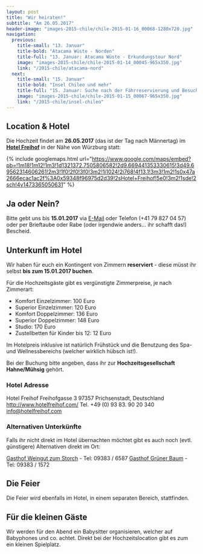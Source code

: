 ```yaml
---
layout: post
title: "Wir heiraten!"
subtitle: "Am 26.05.2017"
header-image: "images-2015-chile/chile-2015-01-16_00068-1280x720.jpg"
navigation:
  previous:
    title-small: "13. Januar"
    title-bold: "Atacama Wüste - Norden"
    title-full: "13. Januar: Atacama Wüste - Erkundungstour Nord"
    image: "images-2015-chile/chile-2015-01-14_00045-965x350.jpg"
    link: "/2015-chile/atacama-nord"
  next:
    title-small: "15. Januar"
    title-bold: "Insel Chileo und mehr"
    title-full: "15. Januar: Suche nach der Fährreservierung und Besuch der Insel Chileo"
    image: "images-2015-chile/chile-2015-01-15_00067-965x350.jpg"
    link: "/2015-chile/insel-chileo"
---
```


## Location & Hotel

Die Hochzeit findet am __26.05.2017__ (das ist der Tag nach Männertag) im __[Hotel Freihof](http://www.hotelfreihof.com)__ in der Nähe von Würzburg statt:

{% include googlemaps.html url="https://www.google.com/maps/embed?pb=!1m18!1m12!1m3!1d1321372.7505806582!2d9.669441353330615!3d49.69562314606261!2m3!1f0!2f0!3f0!3m2!1i1024!2i768!4f13.1!3m3!1m2!1s0x47a2666ecac1ac2f%3A0x59348f96975d2d39!2sHotel+Freihof!5e0!3m2!1sde!2sch!4v1473365050631" %}

## Ja oder Nein?

Bitte gebt uns bis __15.01.2017__ via [E-Mail](mailto:hochzeit@einkoffervollerreisen.de) oder Telefon (+41 79 827 04 57) oder per Brieftaube oder Rabe (oder irgendwie anders... ihr schafft das!) Bescheid.

## Unterkunft im Hotel

Wir haben für euch ein Kontingent von Zimmern __reserviert__ - diese müsst ihr selbst __bis zum 15.01.2017 buchen__.

Für die Hochzeitsgäste gibt es vergünstigte Zimmerpreise, je nach Zimmerart:

* Komfort Einzelzimmer:            100 Euro
* Superior Einzelzimmer:           120 Euro
* Komfort Doppelzimmer:            136 Euro
* Superior Doppelzimmer:           148 Euro
* Studio:                          170 Euro
* Zustellbetten für Kinder bis 12: 12  Euro

Im Hotelpreis inklusive ist natürlich Frühstück und die Benutzung des Spa- und Wellnessbereichs (welcher wirklich hübsch ist!).

Bei der Buchung bitte angeben, dass ihr zur __Hochzeitsgesellschaft Hahne/Mühsig__ gehört.

### Hotel Adresse

Hotel Freihof
Freihofgasse 3
97357 Prichsenstadt, Deutschland
http://www.hotelfreihof.com/
Tel. +49 (0) 93 83. 90 20 340
info@hotelfreihof.com

### Alternativen Unterkünfte

Falls ihr nicht direkt im Hotel übernachten möchtet gibt es auch noch (evtl. günstigere) Alternativen direkt im Ort:

[Gasthof Weingut zum Storch](http://www.gasthof-storch.de/) - Tel: 09383 / 6587
[Gasthof Grüner Baum](http://www.gasthaus-gruener-baum.com/) - Tel: 09383 / 1572

## Die Feier

Die Feier wird ebenfalls im Hotel, in einem separaten Bereich, stattfinden. 

## Für die kleinen Gäste

Wir werden für den Abend ein Babysitter organisieren, welcher auf Babyphones und co. achtet. Direkt bei der Hochzeitslocation gibt es zum ein kleinen Spielplatz. 

